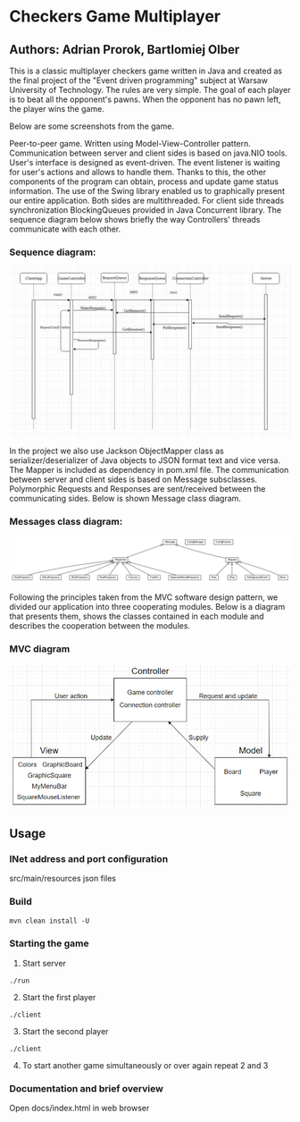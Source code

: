 # Checkers Game Multiplayer
## Authors: Adrian Prorok, Bartlomiej Olber

This is a classic multiplayer checkers game written in Java and created as the final project of the "Event driven programming" subject 
at Warsaw University of Technology. The rules are very simple. The goal of each player is to beat all the opponent's pawns. 
When the opponent has no pawn left, the player wins the game.

Below are some screenshots from the game.

Peer-to-peer game. Written using Model-View-Controller pattern. Communication between server and client sides is based on java.NIO
	tools. User's interface is designed as event-driven.
      The event listener is waiting for user's actions and allows to handle them. Thanks to this, the other components of the program can obtain, 
        process and update game status information.
       The use of the Swing library enabled us to graphically present our entire application.
	Both sides are multithreaded. For client side threads synchronization BlockingQueues provided in Java Concurrent library. 
	The sequence diagram below shows briefly the way Controllers'
        threads communicate with each other.
        
### Sequence diagram:        
![Sequence Diagram](https://github.com/BartlomiejOlber/PROZ/blob/master/docs/doc-files/sequence_diagram.png)  
   	   
In the project we also use Jackson ObjectMapper class as serializer/deserializer of Java objects to JSON format text and vice versa.
	The Mapper is included as dependency in pom.xml file.
	The communication between server and client sides is based on Message subsclasses. Polymorphic Requests and Responses are sent/received between the communicating sides. Below is shown Message class diagram. 
	
### Messages class diagram:	
![Messages class diagram](https://github.com/BartlomiejOlber/PROZ/blob/master/docs/doc-files/edu.proz.checkers.infrastructure.png)
	 

Following the principles taken from the MVC software design pattern, we divided our application into three cooperating modules.
        Below is a diagram that presents them, shows the classes contained in each module and describes the cooperation between the modules.
        
### MVC diagram        
![MVC Diagram](https://github.com/BartlomiejOlber/PROZ/blob/master/docs/doc-files/MVC_diagram.PNG)

## Usage 
### INet address and port configuration
  src/main/resources json files
### Build
 ```
mvn clean install -U
 ```
### Starting the game

1. Start server
```
./run
```
2. Start the first player
```
./client
```
3. Start the second player
```
./client
```
4. To start another game simultaneously or over again repeat 2 and 3

### Documentation and brief overview 
Open docs/index.html in web browser
	


